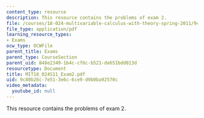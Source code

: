 ```yaml
---
content_type: resource
description: This resource contains the problems of exam 2.
file: /courses/18-024-multivariable-calculus-with-theory-spring-2011/9c80b26c7e513e6c6ce9d9b0ba92570c_MIT18_024S11_Exam2.pdf
file_type: application/pdf
learning_resource_types:
- Exams
ocw_type: OCWFile
parent_title: Exams
parent_type: CourseSection
parent_uid: 848e2349-1b4c-cf6c-b521-de651bdd013d
resourcetype: Document
title: MIT18_024S11_Exam2.pdf
uid: 9c80b26c-7e51-3e6c-6ce9-d9b0ba92570c
video_metadata:
  youtube_id: null
---
```

This resource contains the problems of exam 2.

